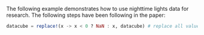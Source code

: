 The following example demonstrates how to use nighttime lights data for research. The following steps have been following in the paper: 

```julia
datacube = replace!(x -> x < 0 ? NaN : x, datacube) # replace all values below 0 with NaN
```